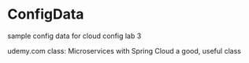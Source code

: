 # ConfigData
sample config data for cloud config lab 3

udemy.com class: Microservices with Spring Cloud
a good, useful class
